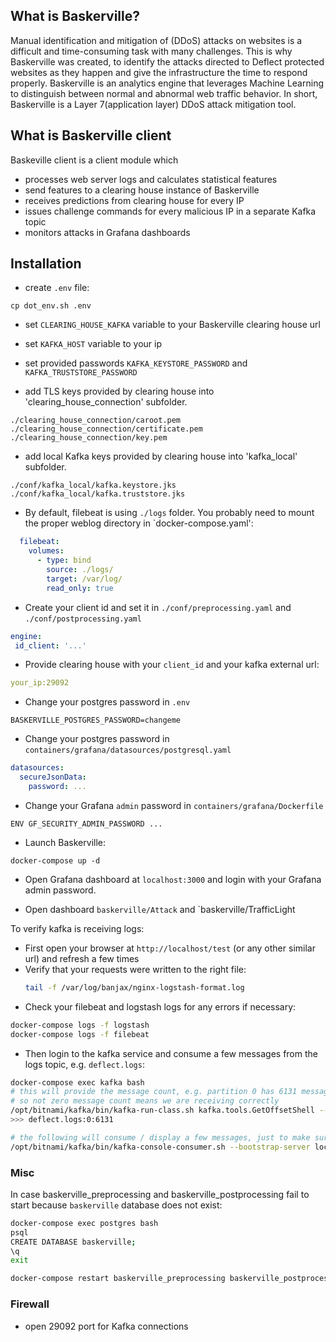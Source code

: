 ## What is Baskerville?

Manual identification and mitigation of (DDoS) attacks on websites is a difficult and time-consuming task with many challenges. This is why Baskerville was created, to identify the attacks directed to Deflect protected 
websites as they happen and give the infrastructure the time to respond properly. Baskerville is an analytics engine that leverages Machine Learning to distinguish between normal and abnormal web traffic behavior. 
In short, Baskerville is a Layer 7(application layer) DDoS attack mitigation tool.

## What is Baskerville client

Baskeville client is a client module which 
* processes web server logs and calculates statistical features 
* send features to a clearing house instance of Baskerville
* receives predictions from clearing house for every IP
* issues challenge commands for every malicious IP in a separate Kafka topic
* monitors attacks in Grafana dashboards

## Installation

* create `.env` file:
```commandline
cp dot_env.sh .env
```
* set `CLEARING_HOUSE_KAFKA` variable to your Baskerville clearing house url
* set `KAFKA_HOST` variable to your ip
* set provided passwords `KAFKA_KEYSTORE_PASSWORD` and `KAFKA_TRUSTSTORE_PASSWORD`

* add TLS keys provided by clearing house into 'clearing_house_connection' subfolder. 
```commandline
./clearing_house_connection/caroot.pem
./clearing_house_connection/certificate.pem
./clearing_house_connection/key.pem
```

* add local Kafka keys provided by clearing house into 'kafka_local' subfolder. 
```commandline
./conf/kafka_local/kafka.keystore.jks
./conf/kafka_local/kafka.truststore.jks
```

* By default, filebeat is using `./logs` folder. 
You probably need to mount the proper weblog directory in `docker-compose.yaml':
```yaml
  filebeat:
    volumes:
      - type: bind
        source: ./logs/
        target: /var/log/
        read_only: true
```
* Create your client id and set it in `./conf/preprocessing.yaml` and `./conf/postprocessing.yaml`
```yaml
engine:
 id_client: '...'
```

* Provide clearing house with your `client_id` and your kafka external url:
```yaml
your_ip:29092
```

* Change your postgres password in `.env`
```commandline
BASKERVILLE_POSTGRES_PASSWORD=changeme
```

* Change your postgres password in `containers/grafana/datasources/postgresql.yaml`
```yaml
datasources:
  secureJsonData:
    password: ...
```

* Change your Grafana `admin` password in `containers/grafana/Dockerfile`
```commandline
ENV GF_SECURITY_ADMIN_PASSWORD ...
```

* Launch Baskerville:
```
docker-compose up -d
```

* Open Grafana dashboard at `localhost:3000` and login with your Grafana admin password. 

* Open dashboard `baskerville/Attack` and `baskerville/TrafficLight

To verify kafka is receiving logs:
- First open your browser at `http://localhost/test` (or any other similar url) and refresh a few times
- Verify that your requests were written to the right file:
  ```bash
  tail -f /var/log/banjax/nginx-logstash-format.log
  ```
- Check your filebeat and logstash logs for any errors if necessary:
```bash
docker-compose logs -f logstash
docker-compose logs -f filebeat 
```
- Then login to the kafka service and consume a few messages from the logs topic, e.g. `deflect.logs`:
```bash
docker-compose exec kafka bash
# this will provide the message count, e.g. partition 0 has 6131 messages
# so not zero message count means we are receiving correctly
/opt/bitnami/kafka/bin/kafka-run-class.sh kafka.tools.GetOffsetShell --broker-list localhost:9092 --topic deflect.logs
>>> deflect.logs:0:6131

# the following will consume / display a few messages, just to make sure all is well
/opt/bitnami/kafka/bin/kafka-console-consumer.sh --bootstrap-server localhost:9092 --topic deflect.logs --offset 6131 --partition 0
```

### Misc
In case baskerville_preprocessing and baskerville_postprocessing fail to start because `baskerville` database does not exist:
```bash
docker-compose exec postgres bash
psql
CREATE DATABASE baskerville;
\q
exit

docker-compose restart baskerville_preprocessing baskerville_postprocessing
```

### Firewall
- open 29092 port for Kafka connections

